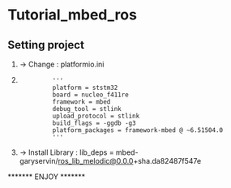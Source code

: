 # Tutorial_mbed_ros

## Setting project 
1. -> Change  : platformio.ini 
2.              '''
                platform = ststm32 
                board = nucleo_f411re
                framework = mbed 
                debug_tool = stlink 
                upload_protocol = stlink 
                build_flags = -ggdb -g3  
                platform_packages = framework-mbed @ ~6.51504.0 
                '''

2. -> Install Library : lib_deps = mbed-garyservin/ros_lib_melodic@0.0.0+sha.da82487f547e


******* ENJOY *******
